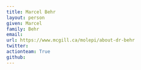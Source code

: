 ```yaml
---
title: Marcel Behr
layout: person
given: Marcel
family: Behr
email:
url: https://www.mcgill.ca/molepi/about-dr-behr
twitter: 
actionteam: True
github: 
---
```

